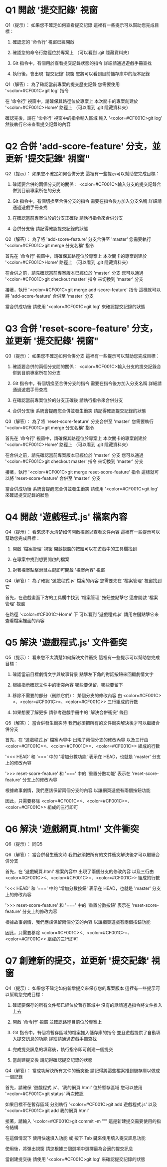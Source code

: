 # Q1 開啟 '提交記錄' 視窗
Q1（提示）：
如果您不確定如何查看提交記錄
這裡有一些提示可以幫助您完成目標：

1. 確認您的 '命令行' 視窗已經開啟

2. 確認您的命令行路徑位於專案上
   （可以看到 .git 隱藏資料夾）

3. Git 指令中，有個用於查看提交記錄狀態的指令
   詳細請通過遊戲手冊查找

4. 執行後，會出現 '提交記錄' 視窗
   您將可以看到目前儲存庫中的版本記錄

Q1（解答）：
為了確認當前專案的提交歷史記錄
您需要使用 '<color=#CF001C>git log</color>' 指令

在 '命令行' 視窗中，請確保其路徑位於專案上
本次關卡的專案創建於 '<color=#CF001C>Home</color>' 路徑上
（可以看到 .git 隱藏資料夾）

確認完後，請在 '命令行' 視窗中的指令輸入區域
輸入 '<color=#CF001C>git log</color>'
然後執行它來查看提交記錄的內容


# Q2 合併 'add-score-feature' 分支，並更新 '提交記錄' 視窗"
Q2（提示）：
如果您不確定如何合併分支
這裡有一些提示可以幫助您完成目標：

1. 確認要合併的兩個分支間的關係：
   <color=#CF001C>輸入分支的提交記錄合併到目前專案所在的分支</color>

2. Git 指令中，有個切換至合併分支的指令
   需要在指令後方加入分支名稱
   詳細請通過遊戲手冊查找

3. 在確認當前專案位於的分支正確後
   請執行指令來合併分支

4. 合併分支後
   請記得確認提交記錄的狀態

Q2（解答）：
為了將 'add-score-feature' 分支合併至 'master'
您需要執行 '<color=#CF001C>git merge 分支名稱</color>' 指令

首先在 '命令行' 視窗中，請確保其路徑位於專案上
本次關卡的專案創建於 '<color=#CF001C>Home</color>' 路徑上
（可以看到 .git 隱藏資料夾）

在合併之前，請先確認當前專案版本已經位於 'master' 分支
您可以通過 '<color=#CF001C>git checkout master</color>' 指令
來切換到 'master' 分支

接著，執行 '<color=#CF001C>git merge add-score-feature</color>' 指令
這樣就可以將 'add-score-feature' 合併至 'master' 分支

當合併成功後
請使用 '<color=#CF001C>git log</color>' 來確認提交記錄的狀態

# Q3 合併 'reset-score-feature' 分支，並更新 '提交記錄' 視窗"
Q3（提示）：
如果您不確定如何合併分支
這裡有一些提示可以幫助您完成目標：

1. 確認要合併的兩個分支間的關係：
   <color=#CF001C>輸入分支的提交記錄合併到目前專案所在的分支</color>

2. Git 指令中，有個切換至合併分支的指令
   需要在指令後方加入分支名稱
   詳細請通過遊戲手冊查找

3. 在確認當前專案位於的分支正確後
   請執行指令來合併分支

4. 合併分支後
   系統會提醒您合併並發生衝突
   請記得確認提交記錄的狀態

Q3（解答）：
為了將 'reset-score-feature' 分支合併至 'master'
您需要執行 '<color=#CF001C>git merge 分支名稱</color>' 指令

首先在 '命令行' 視窗中，請確保其路徑位於專案上
本次關卡的專案創建於 '<color=#CF001C>Home</color>' 路徑上
（可以看到 .git 隱藏資料夾）

在合併之前，請先確認當前專案版本已經位於 'master' 分支
您可以通過 '<color=#CF001C>git checkout master</color>' 指令
來切換到 'master' 分支

接著，執行 '<color=#CF001C>git merge reset-score-feature</color>' 指令
這樣就可以將 'reset-score-feature' 合併至 'master' 分支

當合併成功後
系統會提醒您合併並發生衝突
請使用 '<color=#CF001C>git log</color>' 來確認提交記錄的狀態

# Q4 開啟 '遊戲程式.js' 檔案內容
Q4（提示）：
看來您不太清楚如何開啟檔案以查看文件內容
這裡有一些提示可以幫助您完成目標：

1. 開啟 '檔案管理' 視窗
   開啟視窗的按鈕可以在遊戲中的工具欄找到

2. 在專案中找到想要開啟的檔案

3. 對著檔案點擊滑鼠左鍵即可開啟 '檔案內容' 視窗

Q4（解答）：
為了確認 '遊戲程式.js' 檔案的內容
您需要先在 '檔案管理' 視窗找到它

首先，在遊戲畫面下方的工具欄中找到 '檔案管理' 按鈕並點擊它
這會開啟 '檔案管理' 視窗

在路徑 '<color=#CF001C>Home</color>' 下
可以看到 '遊戲程式.js'
請用左鍵點擊它來查看檔案裡面的內容

# Q5 解決 '遊戲程式.js' 文件衝突
Q5（提示）：
看來您不太清楚如何解決文件衝突
這裡有一些提示可以幫助您完成目標：

1. 確認當前目標劇情文字與故事背景
   點擊左下角的對話按鈕來回顧劇情文字

2. 根據指示確認文件中的衝突內容
   哪些要保留、哪些要留下

3. 移除不需要的部分（刪除它們）：
   某個分支的修改內容
   由 <color=#CF001C><</color>、<color=#CF001C>=</color>、<color=#CF001C>></color> 三行組成的行數

4. 如果想要了解更多
   請參考遊戲手冊中的 '解決合併衝突' 條目
   
Q5（解答）：
當合併發生衝突時
我們必須把所有的文件衝突解決後才可以繼續合併分支

首先，在 '遊戲程式.js' 檔案內容中
出現了兩個分支的修改內容
以及三行由 <color=#CF001C><</color>、<color=#CF001C>=</color>、<color=#CF001C>></color> 組成的行數

'<<< HEAD' 和 '===' 中的 '增加分數功能'
表示在 HEAD，也就是 'master' 分支上的修改內容

'>>> reset-score-feature' 和 '===' 中的 '重置分數功能'
表示在 'reset-score-feature' 分支上的修改內容

根據故事劇情，我們應該保留兩個分支的內容
以讓網頁遊戲有兩個按鈕功能

因此，只需要移除
<color=#CF001C><</color>、<color=#CF001C>=</color>、<color=#CF001C>></color> 組成的三行即可

# Q6 解決 '遊戲網頁.html' 文件衝突
Q6（提示）：
同Q5

Q6（解答）：
當合併發生衝突時
我們必須把所有的文件衝突解決後才可以繼續合併分支

首先，在 '遊戲網頁.html' 檔案內容中
出現了兩個分支的修改內容
以及三行由 <color=#CF001C><</color>、<color=#CF001C>=</color>、<color=#CF001C>></color> 組成的行數

'<<< HEAD' 和 '===' 中的 '增加分數按鈕'
表示在 HEAD，也就是 'master' 分支上的修改內容

'>>> reset-score-feature' 和 '===' 中的 '重置分數按鈕'
表示在 'reset-score-feature' 分支上的修改內容

根據故事劇情，我們應該保留兩個分支的內容
以讓網頁遊戲有兩個按鈕功能

因此，只需要移除
<color=#CF001C><</color>、<color=#CF001C>=</color>、<color=#CF001C>></color> 組成的三行即可

# Q7 創建新的提交，並更新 '提交記錄' 視窗
Q4（提示）：
如果您不確定如何新增提交來保存您的專案版本
這裡有一些提示可以幫助您完成目標：

1. 確認要保存的所有文件都已經位於暫存區域中
   沒有的話請通過指令將文件推入上去

2. 開啟 '命令行' 視窗
   並確認路徑目前位於專案上

3. Git 指令中，有個將暫存區域的檔案推入儲存庫的指令
   並且遊戲提供了自動填入提交訊息的功能
   詳細請通過遊戲手冊查找
   
4. 完成提交訊息的填寫後，執行指令即可創建一個提交

5. 當創建提交後
   請記得確認提交記錄的狀態

Q4（解答）：
當成功解決所有文件的衝突後
請記得將這些檔案推到儲存庫以做成一個記錄

首先，請確保 '遊戲程式.js'、'我的網頁.html' 位於暫存區域
您可以使用 '<color=#CF001C>git status</color>' 再次確認

如果目標不在暫存區域
分別執行 '<color=#CF001C>git add 遊戲程式.js</color>'
以及 '<color=#CF001C>git add 我的網頁.html</color>'

接著，請輸入 '<color=#CF001C>git commit -m ""</color>'
這是新建提交需要使用的指令結構

在這個情況下
使用快速填入功能 或 按下 Tab 鍵來使用填入提交訊息功能

使用後，將彈出視窗
請您根據三個選項中選擇最為合適的提交訊息

當創建提交後
請使用 '<color=#CF001C>git log</color>' 來確認提交記錄的狀態